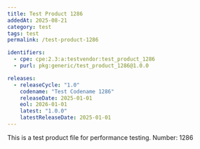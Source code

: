 ```yaml
---
title: Test Product 1286
addedAt: 2025-08-21
category: test
tags: test
permalink: /test-product-1286

identifiers:
  - cpe: cpe:2.3:a:testvendor:test_product_1286
  - purl: pkg:generic/test_product_1286@1.0.0

releases:
  - releaseCycle: "1.0"
    codename: "Test Codename 1286"
    releaseDate: 2025-01-01
    eol: 2026-01-01
    latest: "1.0.0"
    latestReleaseDate: 2025-01-01
---
```


This is a test product file for performance testing. Number: 1286
